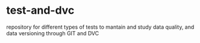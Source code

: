 # test-and-dvc
repository for different types of tests to mantain and study data quality, and data versioning through GIT and DVC
